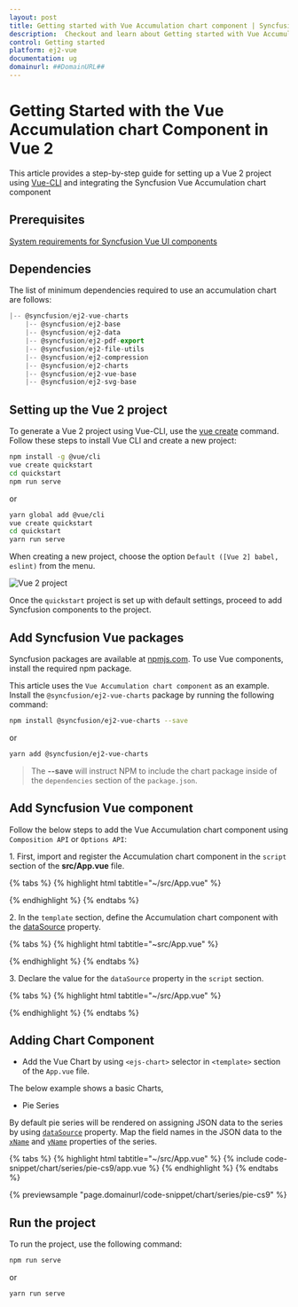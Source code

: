 ```yaml
---
layout: post
title: Getting started with Vue Accumulation chart component | Syncfusion
description:  Checkout and learn about Getting started with Vue Accumulation chart component of Syncfusion Essential JS 2 and more details.
control: Getting started 
platform: ej2-vue
documentation: ug
domainurl: ##DomainURL##
---
```


# Getting Started with the Vue Accumulation chart Component in Vue 2

This article provides a step-by-step guide for setting up a Vue 2 project using [Vue-CLI](https://cli.vuejs.org/) and integrating the Syncfusion Vue Accumulation chart component

## Prerequisites

[System requirements for Syncfusion Vue UI components](https://ej2.syncfusion.com/vue/documentation/system-requirements)

## Dependencies

The list of minimum dependencies required to use an accumulation chart are follows:

```javascript
|-- @syncfusion/ej2-vue-charts
    |-- @syncfusion/ej2-base
    |-- @syncfusion/ej2-data
    |-- @syncfusion/ej2-pdf-export
    |-- @syncfusion/ej2-file-utils
    |-- @syncfusion/ej2-compression
    |-- @syncfusion/ej2-charts
    |-- @syncfusion/ej2-vue-base
    |-- @syncfusion/ej2-svg-base
```

## Setting up the Vue 2 project

To generate a Vue 2 project using Vue-CLI, use the [vue create](https://cli.vuejs.org/#getting-started) command. Follow these steps to install Vue CLI and create a new project:

```bash
npm install -g @vue/cli
vue create quickstart
cd quickstart
npm run serve
```

or

```bash
yarn global add @vue/cli
vue create quickstart
cd quickstart
yarn run serve
```

When creating a new project, choose the option `Default ([Vue 2] babel, eslint)` from the menu.

![Vue 2 project](../appearance/images/vue2-terminal.png)

Once the `quickstart` project is set up with default settings, proceed to add Syncfusion components to the project.

## Add Syncfusion Vue packages

Syncfusion packages are available at [npmjs.com](https://www.npmjs.com/search?q=ej2-vue). To use Vue components, install the required npm package.

This article uses the `Vue Accumulation chart component` as an example. Install the `@syncfusion/ej2-vue-charts` package by running the following command:

```bash
npm install @syncfusion/ej2-vue-charts --save
```
or

```bash
yarn add @syncfusion/ej2-vue-charts
```

> The **--save** will instruct NPM to include the chart package inside of the `dependencies` section of the `package.json`.

## Add Syncfusion Vue component

Follow the below steps to add the Vue Accumulation chart component using `Composition API` or `Options API`:

1\. First, import and register the Accumulation chart component in the `script` section of the **src/App.vue** file.

{% tabs %}
{% highlight html tabtitle="~/src/App.vue" %}

<script>
import { AccumulationChartComponent, AccumulationSeriesCollectionDirective, AccumulationSeriesDirective, PieSeries } from "@syncfusion/ej2-vue-charts";
export default {
  components: {
    'ejs-accumulationchart': AccumulationChartComponent,
    'e-accumulation-series-collection': AccumulationSeriesCollectionDirective,
    'e-accumulation-series': AccumulationSeriesDirective
  }
}
</script>

{% endhighlight %}
{% endtabs %}

2\. In the `template` section, define the Accumulation chart component with the [dataSource](https://ej2.syncfusion.com/vue/documentation/api/accumulation-chart/#datasource) property.

{% tabs %}
{% highlight html tabtitle="~src/App.vue" %}

<template>
    <div id="app">
         <ejs-accumulationchart id="container">
            <e-accumulation-series-collection>
                <e-accumulation-series :dataSource='seriesData' xName='x' yName='y'> </e-accumulation-series>
            </e-accumulation-series-collection>
        </ejs-accumulationchart>
    </div>
</template>

{% endhighlight %}
{% endtabs %}

3\. Declare the value for the `dataSource` property in the `script` section.

{% tabs %}
{% highlight html tabtitle="~/src/App.vue" %}

<script>
data() {
  return {
    seriesData: data
  };
}
</script>

{% endhighlight %}
{% endtabs %}

## Adding Chart Component

* Add the Vue Chart by using `<ejs-chart>` selector in `<template>` section of the `App.vue` file.

The below example shows a basic Charts,

* Pie Series

By default pie series will be rendered on assigning JSON data to the series by using [`dataSource`](https://ej2.syncfusion.com/vue/documentation/api/accumulation-chart/accumulationSeries/#datasource) property. Map the field names in the JSON data to the [`xName`](https://ej2.syncfusion.com/vue/documentation/api/accumulation-chart/accumulationSeries/#xname) and [`yName`](https://ej2.syncfusion.com/vue/documentation/api/accumulation-chart/accumulationSeries/#yname) properties of the series.

{% tabs %}
{% highlight html tabtitle="~/src/App.vue" %}
{% include code-snippet/chart/series/pie-cs9/app.vue %}
{% endhighlight %}
{% endtabs %}
        
{% previewsample "page.domainurl/code-snippet/chart/series/pie-cs9" %}

## Run the project

To run the project, use the following command:

```bash
npm run serve
```

or

```bash
yarn run serve
```